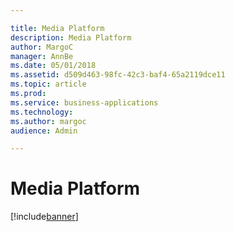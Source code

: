 ```yaml
---

title: Media Platform
description: Media Platform
author: MargoC
manager: AnnBe
ms.date: 05/01/2018
ms.assetid: d509d463-98fc-42c3-baf4-65a2119dce11
ms.topic: article
ms.prod: 
ms.service: business-applications
ms.technology: 
ms.author: margoc
audience: Admin

---
```


# Media Platform

[!include[banner](../../includes/banner.md)]

